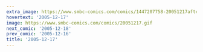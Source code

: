 ```yaml
---
extra_image: https://www.smbc-comics.com/comics/1447207758-20051217after.png
hovertext: '2005-12-17'
image: https://www.smbc-comics.com/comics/20051217.gif
next_comic: '2005-12-18'
prev_comic: '2005-12-16'
title: '2005-12-17'
---
```



